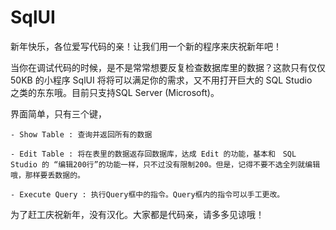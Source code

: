 # SqlUI

新年快乐，各位爱写代码的亲！让我们用一个新的程序来庆祝新年吧！

当你在调试代码的时候，是不是常常想要反复检查数据库里的数据？这款只有仅仅 50KB 的小程序 SqlUI 将将可以满足你的需求，又不用打开巨大的 SQL Studio　之类的东东哦。目前只支持SQL Server (Microsoft)。

界面简单，只有三个键，
    
	- Show Table : 查询并返回所有的数据
	
	- Edit Table : 将在表里的数据返存回数据库，达成 Edit 的功能，基本和　SQL Studio 的 “编辑200行”的功能一样，只不过没有限制200。但是，记得不要不选全列就编辑哦，那样要丢数据的。
	
	- Execute Query : 执行Query框中的指令。Query框内的指令可以手工更改。
	
为了赶工庆祝新年，没有汉化。大家都是代码亲，请多多见谅哦！

